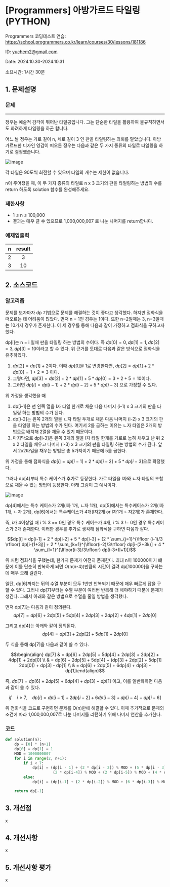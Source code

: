 # [Programmers] 아방가르드 타일링 (PYTHON)
Programmers 코딩테스트 연습: https://school.programmers.co.kr/learn/courses/30/lessons/181186

ID: yuchem2@gmail.com

Date: 2024.10.30-2024.10.31

소요시간: 1시간 30분

## 1. 문제설명

### 문제
---
정우는 예술적 감각이 뛰어난 타일공입니다. 그는 단순한 타일을 활용하여 불규칙하면서도 화려하게 타일링을 하곤 합니다.

어느 날 정우는 가로 길이 n, 세로 길이 3 인 판을 타일링하는 의뢰를 맡았습니다. 아방가르드한 디자인 영감이 떠오른 정우는 다음과 같은 두 가지 종류의 타일로 타일링을 하기로 결정했습니다.

![image](https://github.com/user-attachments/assets/6c94d88c-93b5-4e66-a5e9-4c37eba624f7)

각 타일은 90도씩 회전할 수 있으며 타일의 개수는 제한이 없습니다.

n이 주어졌을 때, 이 두 가지 종류의 타일로 n x 3 크기의 판을 타일링하는 방법의 수를 return 하도록 solution 함수를 완성해주세요.

### 제한사항
+ 1 ≤ n ≤ 100,000
+ 결과는 매우 클 수 있으므로 1,000,000,007 로 나눈 나머지를 return합니다.

### 예제입출력
| n	|result |
| :--: | :--: |
|2	|3|
|3|	10|

## 2. 소스코드

### 알고리즘

문제를 보자마자 dp 기법으로 문제를 해결하는 것이 좋다고 생각했다. 하지만 점화식을 떠오르는 데 어려움이 많았다. 
먼저 n = 1인 경우는 1이다. 또한 n=2일때는 3, n=3일때는 10가지 경우가 존재한다. 이 세 경우를 통해 다음과 같이 가정하고 점화식을 구하고자 했다.

dp[i]는 n = i 일때 판을 타일링 하는 방법의 수이다. 즉 $dp[0] = 0, dp[1] = 1, dp[2] = 3, dp[3] = 10$이라고 할 수 있다.
위 근거를 토대로 다음과 같은 방식으로 점화식을 유추하였다. 

1. $dp[2] = dp[1] + 2$이다. 이때 $dp[0]$을 1로 변경한다면, $dp[2] = dp[1] + 2 * dp[0] = 1 + 2 = 3$ 이다.
2. 그렇다면, $dp[3] = dp[2] + 2 * dp[1] + 5 * dp[0] = 3 + 2 + 5 = 10$이다.
3. 그러면 $dp[i] = dp[i-1] + 2 * dp[i-2] + 5 * dp[i-3]$ 으로 가정할 수 있다.

위 가정을 생각했을 때 
1. dp[i-1]은 맨 왼쪽 열을 l자 타일 한개로 채운 다음 나머지 (i-1) x 3 크기의 판을 타일링 하는 방법의 수가 된다.
2. dp[i-2]는 왼쪽 2개의 열을 ㄴ자 타일 두개로 채운 다음 나머지 (i-2) x 3 크기의 판을 타일링 하는 방법의 수가 된다. 여기서 2를 곱하는 이유는 ㄴ자 타일은 2개의 방법으로 배치해 2열을 채울 수 있기 때문이다.
3. 마지막으로 dp[i-3]은 왼쪽 3개의 열을 l자 타일 한개를 가로로 눕혀 채우고 난 뒤 2 x 2 타일을 채우고 나머지 (i-3) x 3 크기의 판을 타일링 하는 방법의 수가 된다. 앞서 2x2타일을 채우는 방법은 총 5가지이기 때문에 5를 곱한다.

위 가정을 통해 점화식을 $dp[i] = dp[i-1] + 2 * dp[i-2] + 5 * dp[i-3]$으로 확정했다.

그러나 dp[4]부터 특수 케이스가 추가로 등장한다. 가로 타일을 l자와 ㄴ자 타일의 조합으로 채울 수 있는 방법이 등장한다. 아래 그림이 그 예시이다. 

![image](https://github.com/user-attachments/assets/c6b0cf69-13f4-4067-829b-405e9a8f0bd2)

dp[4]에서는 특수 케이스가 2개(l자 1개, ㄴ자 1개), dp[5]에서는 특수케이스가 2개(l자 1개, ㄴ자 2개), dp[6]에서는 특수케이스가 4개(l자2개 or l자1개 ㄴ자2개)가 존재한다. 

즉, i가 4이상일 때  i % 3 == 0인 경우 특수 케이스가 4개, i % 3 != 0인 경우 특수케이스가 2개 존재한다. 이러한 경우를 추가로 생각해 점화식을 구하면 다음과 같다. 

$$dp[i] = dp[i-1] + 2 * dp[i-2] + 5 * dp[i-3] + (2 * \sum_{j=1}^{\lfloor (i-1)/3 \rfloor} dp[i-(1+3j)] + 2 * \sum_{k=1}^{\lfloor(i-2)/3\rfloor} dp[i-(2+3k)] + 4 * \sum_{l=1}^{\lfloor(i-3)/3\rfloor} dp[i-3*(l+1)])$$ 

위 처럼 점화식을 구했는데, 한가지 문제가 여전히 존재한다. 최대 n이 100000이기 떄문에 이를 단순히 반복하게 되면 O(n(n-4))만큼의 시간이 걸려 dp[100000]을 구하는데 매우 오래 걸린다.

일단, dp[6]까지는 뒤의 수열 부분이 모두 1번만 반복되기 때문에 매우 빠르게 답을 구할 수 있다. 그러나 dp[7]부터는 수열 부분이 여러번 반복해 더 해야하기 때문에 문제가 생긴다. 
그래서 아래와 같은 방법으로 수열을 줄일 방법을 생각했다.

먼저 dp[7]는 다음과 같이 정의된다.
$$dp[7] = dp[6] + 2dp[5] + 5dp[4] + 2dp[3] + 2dp[2] + 4dp[1] + 2dp[0]$$

그리고 dp[4]는 아래와 같이 정의된다.
$$dp[4] = dp[3] + 2dp[2] + 5dp[1] + 2dp[0]$$

두 식을 통해 dp[7]을 다음과 같이 쓸 수 있다.

$$\begin{align} dp[7] & = dp[6] + 2dp[5] + 5dp[4] + 2dp[3] + 2dp[2] + 4dp[1] + 2dp[0] \\ & = dp[6] + 2dp[5] + 5dp[4] + (dp[3] + 2dp[2] + 5dp[1] 2dp[0]) + dp[3] - dp[1]  \\ & = dp[6] + 2dp[5] + 6dp[4] + dp[3] - dp[1]\end{align}$$ 

즉, $dp[7] = dp[6] + 2dp[5] + 6dp[4] + dp[3] - dp[1]$ 이고, 이를 일반화하면 다음과 같이 쓸 수 있다. 

$$if \quad i \geq 7, \quad dp[i] = dp[i-1] + 2dp[i-2] + 6dp[i-3] + dp[i-4] - dp[i-6]$$

위 점화식을 코드로 구현하면 문제를 O(n)만에 해결할 수 있다. 이때 추가적으로 문제의 조건에 따라 1,000,000,007로 나눈 나머지를 리턴하기 위해 나머지 연산을 추가한다.

### 코드
```python
def solution(n):
    dp = [0] * (n+1)
    dp[0] = dp[1] = 1
    MOD = 1000000007
    for i in range(2, n+1):
        if i < 7:
            dp[i] = (dp[i - 1] + (2 * dp[i - 2]) % MOD + (5 * dp[i - 3]) % MOD +
                     (2 * dp[i-4]) % MOD + (2 * dp[i-5]) % MOD + (4 * dp[i-6]) % MOD) % MOD
        else:
            dp[i] = (dp[i-1] + (2 * dp[i-2]) % MOD + (6 * dp[i-3]) % MOD + dp[i-4] - dp[i-6]) % MOD

    return dp[-1]
```

## 3. 개선점
x
## 4. 개선사항
x
## 5. 개선사항 평가
x
